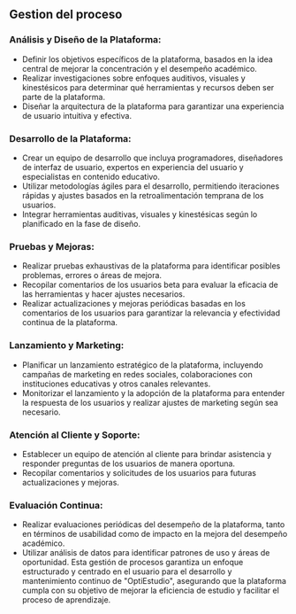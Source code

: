 ## Gestion del proceso

### Análisis y Diseño de la Plataforma:
+ Definir los objetivos específicos de la plataforma, basados en la idea central de
mejorar la concentración y el desempeño académico.
+ Realizar investigaciones sobre enfoques auditivos, visuales y kinestésicos para
determinar qué herramientas y recursos deben ser parte de la plataforma.
+ Diseñar la arquitectura de la plataforma para garantizar una experiencia de usuario
intuitiva y efectiva.

### Desarrollo de la Plataforma:
+ Crear un equipo de desarrollo que incluya programadores, diseñadores de interfaz
de usuario, expertos en experiencia del usuario y especialistas en contenido
educativo.
+ Utilizar metodologías ágiles para el desarrollo, permitiendo iteraciones rápidas y
ajustes basados en la retroalimentación temprana de los usuarios.
+ Integrar herramientas auditivas, visuales y kinestésicas según lo planificado en la
fase de diseño.

### Pruebas y Mejoras:
+ Realizar pruebas exhaustivas de la plataforma para identificar posibles problemas,
errores o áreas de mejora.
+ Recopilar comentarios de los usuarios beta para evaluar la eficacia de las
herramientas y hacer ajustes necesarios.
+ Realizar actualizaciones y mejoras periódicas basadas en los comentarios de los
usuarios para garantizar la relevancia y efectividad continua de la plataforma.

### Lanzamiento y Marketing:
+ Planificar un lanzamiento estratégico de la plataforma, incluyendo campañas de
marketing en redes sociales, colaboraciones con instituciones educativas y otros
canales relevantes.
+ Monitorizar el lanzamiento y la adopción de la plataforma para entender la
respuesta de los usuarios y realizar ajustes de marketing según sea necesario.

### Atención al Cliente y Soporte:
+ Establecer un equipo de atención al cliente para brindar asistencia y responder
preguntas de los usuarios de manera oportuna.
+ Recopilar comentarios y solicitudes de los usuarios para futuras actualizaciones y
mejoras.

### Evaluación Continua:
+ Realizar evaluaciones periódicas del desempeño de la plataforma, tanto en términos
de usabilidad como de impacto en la mejora del desempeño académico.
+ Utilizar análisis de datos para identificar patrones de uso y áreas de oportunidad.
Esta gestión de procesos garantiza un enfoque estructurado y centrado en el usuario para el
desarrollo y mantenimiento continuo de "OptiEstudio", asegurando que la plataforma
cumpla con su objetivo de mejorar la eficiencia de estudio y facilitar el proceso de
aprendizaje.

